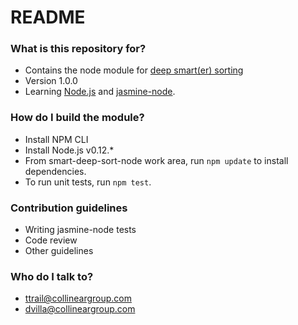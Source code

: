 # README #

### What is this repository for? ###

* Contains the node module for [deep smart(er) sorting](https://collineargroup.atlassian.net/wiki/display/COL/Smart+Deep+Sort+Node+Module)
* Version 1.0.0
* Learning [Node.js](https://nodejs.org/en/) and [jasmine-node](https://www.npmjs.com/package/jasmine-node).

### How do I build the module? ###

* Install NPM CLI
* Install Node.js v0.12.*
* From smart-deep-sort-node work area, run `npm update` to install dependencies.
* To run unit tests, run `npm test`.

### Contribution guidelines ###

* Writing jasmine-node tests
* Code review
* Other guidelines

### Who do I talk to? ###

* ttrail@collineargroup.com
* dvilla@collineargroup.com